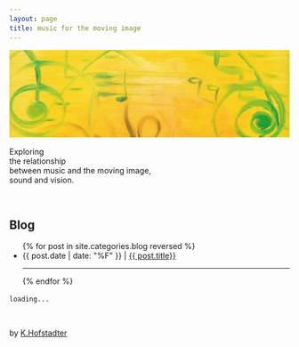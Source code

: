 ```yaml
---
layout: page
title: music for the moving image
---
```


![](/assets/img/tedor_k_hofstadter_music.jpg)

Exploring   
the relationship   
between music and the moving image,   
sound and vision.

<br>

## Blog

<ul class="myposts">
{% for post in site.categories.blog reversed %}
    <li>{{ post.date | date: "%F" }} | <a href="{{ post.url }}">{{ post.title}}</a>
    <br>
    </li>
      <hr>
{% endfor %}
</ul>

`loading...`

<br>

by [K.Hofstadter](https://khofstadter.info)
